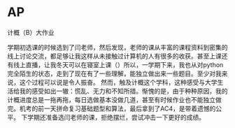 # AP
计概（B）大作业

  学期初选课的时候选到了闫老师，然后发现，老师的课从丰富的课程资料到密集的线上讨论交流，都足够让我这样从未接触过计算机的人有很多的收获。甚至上课还有线上直播，让我冬天可以在寝室上课（）所以，一学期下来，我也从对python完全陌生的状态，走到了现在有了一些理解，能独立做出来一些题目。至少对我来说，这个过程可以说是令人振奋。
  然而，触及计概这个学科，这种感受与大学生活给我的感受如出一辙：慌乱、无力和不知所措。惭愧的是，由于种种原因，我的计概进度总是一拖再拖，每日选做基本没做几道，甚至有时候作业也不能独立做完。机考的前一天拼命复习基础题型和算法，最后拿到了AC4，是带着遗憾的公平。
  下学期还准备选闫老师的课，拒绝摆烂，尝试冲击一下更好的成绩。

